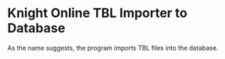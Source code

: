 
# Knight Online TBL Importer to Database

As the name suggests, the program imports TBL files into the database.

